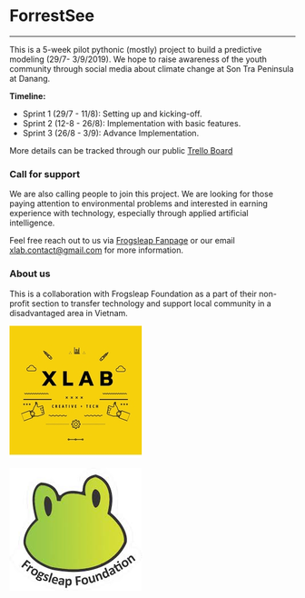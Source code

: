 # ForrestSee
----

This is a 5-week pilot pythonic (mostly) project to build a predictive modeling (29/7- 3/9/2019). We hope to raise awareness of the youth community through social media about climate change at Son Tra Peninsula at Danang.

**Timeline:**
- Sprint 1 (29/7 - 11/8): Setting up and kicking-off.
- Sprint 2 (12-8 - 26/8): Implementation with basic features.
- Sprint 3 (26/8 - 3/9): Advance Implementation.

More details can be tracked through our public [Trello Board](https://trello.com/b/DL7gE5bb/xlabfl-forrestsee)



### Call for support

We are also calling people to join this project. We are looking for those paying attention to environmental problems and interested in earning experience with technology, especially through applied artificial intelligence.

Feel free reach out to us via [Frogsleap Fanpage](https://www.facebook.com/frogsleapvn/?__tn__=%2Cd%2CP-R&eid=ARACO5Mcw9xpb5bgLC4XMdidBzbRLUsXpwajtnRWJSk1J60EP0TmGz3FjWzlXxF8B3lCah22MIMUbFSq) or our email xlab.contact@gmail.com for more information.

### About us

This is a collaboration with Frogsleap Foundation as a part of their non-profit section to transfer technology and support local community in a disadvantaged area in Vietnam.

![](/doc/xlab.png)

![](/doc/frogleap.jpeg)
